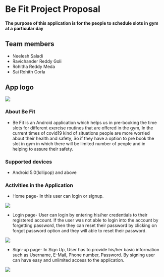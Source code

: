# Be Fit Project Proposal
#### The purpose of this application is for the people to schedule slots in gym at a particular day

## Team members
- Neelesh Saladi
- Ravichander Reddy Goli
- Rohitha Reddy Meda
- Sai Rohith Gorla

## App logo
![](https://github.com/neeleshsaladi/Android-Project/blob/main/logo.jpg)

### About Be Fit
* Be Fit is an Android application which helps us in pre-booking the time slots for different exercise routines that are offered in the gym, In the current times of covid19 kind of situations people are more worried about their health and safety, So if they have a option to pre book the slot in gym in which there will be limited number of people and in helping to assure their safety.

### Supported devices
* Android 5.0(lollipop) and above

### Activities in the Application
* Home page- In this user can login or signup.

![](https://github.com/neeleshsaladi/Android-Project/blob/main/Home.jpg)

* Login page- User can login by entering his/her credentials to their registered account. If the user was not able to login into the account by forgetting password, then they can reset their password by clicking on forgot password option and they will able to reset their password.

![](https://github.com/neeleshsaladi/Android-Project/blob/main/Login.jpg)

* Sign-up page- In Sign Up, User has to provide his/her basic information such as Username, E-Mail, Phone number, Password. By signing user can have easy and unlimited access to the application. 
  
![](https://github.com/neeleshsaladi/Android-Project/blob/main/Signup.JPG)
